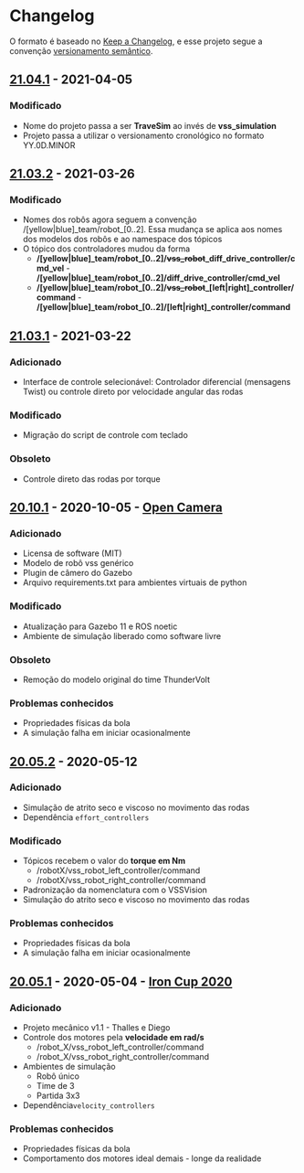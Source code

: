 # Changelog

O formato é baseado no [Keep a Changelog](https://keepachangelog.com/en/1.0.0/),
e esse projeto segue a convenção [versionamento semântico](https://semver.org/spec/v2.0.0.html).

## [21.04.1] - 2021-04-05

### Modificado

- Nome do projeto passa a ser **TraveSim** ao invés de **vss_simulation**
- Projeto passa a utilizar o versionamento cronológico no formato YY.0D.MINOR

## [21.03.2] - 2021-03-26

### Modificado

- Nomes dos robôs agora seguem a convenção /[yellow|blue]\_team/robot\_[0..2]. Essa mudança se aplica aos nomes dos modelos dos robôs e ao namespace dos tópicos
- O tópico dos controladores mudou da forma
  - **/[yellow|blue]\_team/robot\_[0..2]/~~vss_robot~~\_diff\_drive\_controller/cmd\_vel** - **/[yellow|blue]\_team/robot\_[0..2]/diff\_drive\_controller/cmd\_vel**
  - **/[yellow|blue]\_team/robot\_[0..2]/~~vss_robot~~\_[left|right]_controller/command** - **/[yellow|blue]\_team/robot\_[0..2]/[left|right]_controller/command**

## [21.03.1] - 2021-03-22

### Adicionado

- Interface de controle selecionável: Controlador diferencial (mensagens Twist) ou controle direto por velocidade angular das rodas

### Modificado

- Migração do script de controle com teclado

### Obsoleto

- Controle direto das rodas por torque

## [20.10.1] - 2020-10-05 - [Open Camera]

### Adicionado

- Licensa de software (MIT)
- Modelo de robô vss genérico
- Plugin de câmero do Gazebo
- Arquivo requirements.txt para ambientes virtuais de python

### Modificado

- Atualização para Gazebo 11 e ROS noetic
- Ambiente de simulação liberado como software livre

### Obsoleto

- Remoção do modelo original do time ThunderVolt

### Problemas conhecidos

- Propriedades físicas da bola
- A simulação falha em iniciar ocasionalmente

## [20.05.2] - 2020-05-12

### Adicionado

- Simulação de atrito seco e viscoso no movimento das rodas
- Dependência ```effort_controllers```

### Modificado

- Tópicos recebem o valor do **torque em Nm**
  - /robotX/vss_robot_left_controller/command
  - /robotX/vss_robot_right_controller/command
- Padronização da nomenclatura com o VSSVision
- Simulação do atrito seco e viscoso no movimento das rodas

### Problemas conhecidos

- Propriedades físicas da bola
- A simulação falha em iniciar ocasionalmente

## [20.05.1] - 2020-05-04 - [Iron Cup 2020]

### Adicionado

- Projeto mecânico v1.1 - Thalles e Diego
- Controle dos motores pela **velocidade em rad/s**
  - /robot_X/vss_robot_left_controller/command
  - /robot_X/vss_robot_right_controller/command
- Ambientes de simulação
  - Robô único
  - Time de 3
  - Partida 3x3
- Dependência```velocity_controllers```

### Problemas conhecidos

- Propriedades físicas da bola
- Comportamento dos motores ideal demais - longe da realidade

[Open Camera]: https://github.com/ThundeRatz/travesim/releases/tag/v20.10.1
[Iron Cup 2020]: https://github.com/ThundeRatz/travesim/releases/tag/v20.05.1
[21.04.1]: https://github.com/ThundeRatz/travesim/releases/tag/v21.04.1
[21.03.2]: https://github.com/ThundeRatz/travesim/releases/tag/v21.03.2
[21.03.1]: https://github.com/ThundeRatz/travesim/releases/tag/v21.03.1
[20.10.1]: https://github.com/ThundeRatz/travesim/releases/tag/v20.10.1
[20.05.2]: https://github.com/ThundeRatz/travesim/releases/tag/v20.05.2
[20.05.1]: https://github.com/ThundeRatz/travesim/releases/tag/v20.05.1
